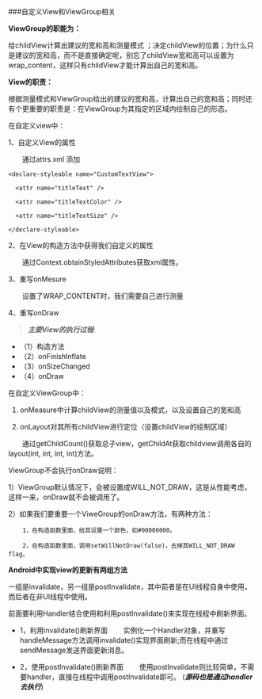 ###自定义View和ViewGroup相关


**ViewGroup的职能为：**  

给childView计算出建议的宽和高和测量模式 ；决定childView的位置；为什么只是建议的宽和高，而不是直接确定呢，别忘了childView宽和高可以设置为wrap_content，这样只有childView才能计算出自己的宽和高。

**View的职责：**

根据测量模式和ViewGroup给出的建议的宽和高，计算出自己的宽和高；同时还有个更重要的职责是：在ViewGroup为其指定的区域内绘制自己的形态。

在自定义view中：

1、自定义View的属性

　　通过attrs.xml 添加

```
<declare-styleable name="CustomTextView">                                  
  
  <attr name="titleText" /> 
   
  <attr name="titleTextColor" /> 
   
  <attr name="titleTextSize" /> 
   
</declare-styleable> 
```

2、在View的构造方法中获得我们自定义的属性

　　通过Context.obtainStyledAttributes获取xml属性。

3、重写onMesure 

　　设置了WRAP_CONTENT时，我们需要自己进行测量

4、重写onDraw

>*********主要View的执行过程*********:

* （1）构造方法 
* （2）onFinishInflate 
* （3）onSizeChanged
* （4）onDraw

在自定义ViewGroup中：

1. onMeasure中计算childView的测量值以及模式，以及设置自己的宽和高

2. onLayout对其所有childView进行定位（设置childView的绘制区域）

　　通过getChildCount()获取总子view，getChildAt获取childview调用各自的layout(int, int, int, int)方法。

ViewGroup不会执行onDraw说明：

1）ViewGroup默认情况下，会被设置成WILL_NOT_DRAW，这是从性能考虑，这样一来，onDraw就不会被调用了。

2）如果我们要重要一个ViweGroup的onDraw方法，有两种方法：

        1，在构造函数里面，给其设置一个颜色，如#00000000。

        2，在构造函数里面，调用setWillNotDraw(false)，去掉其WILL_NOT_DRAW flag。

**Android中实现view的更新有两组方法**

一组是invalidate，另一组是postInvalidate，其中前者是在UI线程自身中使用，而后者在非UI线程中使用。 

前面要利用Handler结合使用和利用postInvalidate()来实现在线程中刷新界面。 

* 1，利用invalidate()刷新界面 
　　实例化一个Handler对象，并重写handleMessage方法调用invalidate()实现界面刷新;而在线程中通过sendMessage发送界面更新消息。 

* 2，使用postInvalidate()刷新界面 
　　使用postInvalidate则比较简单，不需要handler，直接在线程中调用postInvalidate即可。 (*****源码也是通过handler去执行*****)

